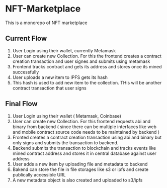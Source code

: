 # NFT-Marketplace
This is a monorepo of NFT marketplace

## Current Flow
1. User Login using their wallet, currently Metamask
2. User can create new Collection. For this the frontend creates a contract creation transaction and user signes and submits using metamask
3. Frontend tracks contract and gets its address and stores once its mined successfully
4. User uploads a new item to IPFS gets its hash
5. This hash is used to add new item to the collection. THis will be another contract transaction that user signs

## Final Flow
1. User Login using their wallet ( Metamask, Coinbase)
2. User can create new Collection. For this frontend requests abi and binary from backend ( since there can be multiple interfaces like web and mobile contract source code needs to be maintained by backend )
3. Fronted creates a contract creation transaction using abi and binary but only signs and submits the transaction to backend.
4. Backend submits the transaction to blockchain and tracks events like mined contract address and stores it in central database against user address
7. User adds a new item by uploading file and metadata to backend
8. Bakend can store the file in file storages like s3 or ipfs and create publically accessible URL
9. A new metadata object is also created and uploaded to s3/ipfs
